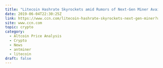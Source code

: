 ```yaml
---
title: "Litecoin Hashrate Skyrockets amid Rumors of Next-Gen Miner Availability"
date: 2019-06-04T22:30:25Z
link: https://www.ccn.com/litecoin-hashrate-skyrockets-next-gen-miner?utm_medium=RSS&utm_source=hune
site: www.ccn.com
topic: crypto
category:
  - Altcoin Price Analysis
  - Crypto
  - News
  - antminer
  - litecoin
draft: false
---
```

